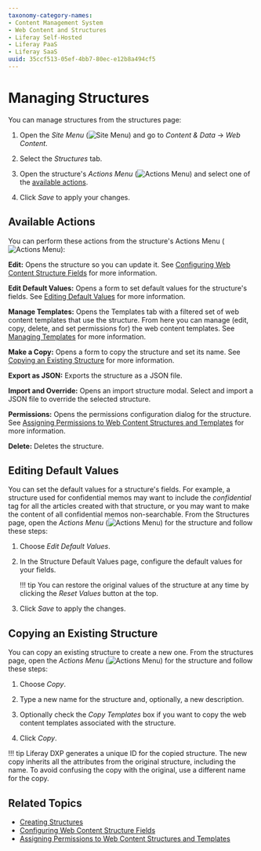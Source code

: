 ```yaml
---
taxonomy-category-names:
- Content Management System
- Web Content and Structures
- Liferay Self-Hosted
- Liferay PaaS
- Liferay SaaS
uuid: 35ccf513-05ef-4bb7-80ec-e12b8a494cf5
---
```


# Managing Structures

You can manage structures from the structures page:

1. Open the *Site Menu* (![Site Menu](../../../images/icon-product-menu.png)) and go to *Content & Data* &rarr; *Web Content*.

1. Select the *Structures* tab.

1. Open the structure's *Actions Menu* (![Actions Menu](../../../images/icon-actions.png)) and select one of the [available actions](#available-actions).

1. Click *Save* to apply your changes.

## Available Actions

You can perform these actions from the structure's Actions Menu (![Actions Menu](../../../images/icon-actions.png)):

**Edit:** Opens the structure so you can update it. See [Configuring Web Content Structure Fields](./configuring-web-content-structure-fields.md) for more information.

**Edit Default Values:** Opens a form to set default values for the structure's fields. See [Editing Default Values](#editing-default-values) for more information.

**Manage Templates:** Opens the Templates tab with a filtered set of web content templates that use the structure. From here you can manage (edit, copy, delete, and set permissions for) the web content templates. See [Managing Templates](../web-content-templates/creating-web-content-templates.md) for more information.

**Make a Copy:** Opens a form to copy the structure and set its name. See [Copying an Existing Structure](#copying-an-existing-structure) for more information.

**Export as JSON:** Exports the structure as a JSON file.

**Import and Override:** Opens an import structure modal. Select and import a JSON file to override the selected structure.

**Permissions:** Opens the permissions configuration dialog for the structure. See [Assigning Permissions to Web Content Structures and Templates](./assigning-permissions-to-web-content-structures-and-templates.md) for more information.

**Delete:** Deletes the structure.

## Editing Default Values

You can set the default values for a structure's fields. For example, a structure used for confidential memos may want to include the *confidential* tag for all the articles created with that structure, or you may want to make the content of all confidential memos non-searchable. From the Structures page, open the *Actions Menu* (![Actions Menu](../../../images/icon-actions.png)) for the structure and follow these steps:

1. Choose *Edit Default Values*.

1. In the Structure Default Values page, configure the default values for your fields.

   !!! tip
       You can restore the original values of the structure at any time by clicking the *Reset Values* button at the top.

1. Click *Save* to apply the changes.

## Copying an Existing Structure

You can copy an existing structure to create a new one. From the structures page, open the *Actions Menu* (![Actions Menu](../../../images/icon-actions.png)) for the structure and follow these steps:

1. Choose *Copy*.

1. Type a new name for the structure and, optionally, a new description.

1. Optionally check the *Copy Templates* box if you want to copy the web content templates associated with the structure.

1. Click *Copy*.

!!! tip
    Liferay DXP generates a unique ID for the copied structure. The new copy inherits all the attributes from the original structure, including the name. To avoid confusing the copy with the original, use a different name for the copy.

## Related Topics

- [Creating Structures](./creating-structures.md)
- [Configuring Web Content Structure Fields](./configuring-web-content-structure-fields.md)
- [Assigning Permissions to Web Content Structures and Templates](./assigning-permissions-to-web-content-structures-and-templates.md)
